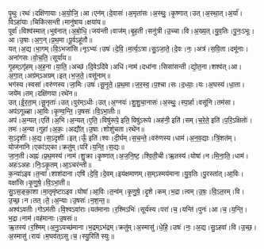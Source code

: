 

  
पृ॒थुः।रथः॑।दक्षि॑णायाः।अ॒यो॒जि॒।आ।एन॑म्।दे॒वासः॑।अ॒मृता॑सः।अ॒स्थुः॒।कृ॒ष्णात्।उत्।अ॒स्था॒त्।अ॒र्या॑।विऽहा॑याः।चिकि॑त्सन्ती।मानु॑षाय।क्षया॑य॥  
पूर्वा॑।विश्व॑स्मात्।भुव॑नात्।अ॒बो॒धि॒।जय॑न्ती।वाज॑म्।बृ॒ह॒ती।सनु॑त्री।उ॒च्चा।वि।अ॒ख्य॒त्।यु॒व॒तिः।पु॒नः॒ऽभूः।आ।उ॒षाः।अ॒ग॒न्।प्र॒थ॒मा।पू॒र्वऽहू॑तौ॥  
यत्।अ॒द्य।भा॒गम्।वि॒ऽभजा॑सि।नृऽभ्यः॑।उषः॑।दे॒वि॒।म॒र्त्य॒ऽत्रा।सु॒ऽजा॒ते॒।दे॒वः।नः॒।अत्र॑।स॒वि॒ता।दमू॑नाः।अना॑गसः।वो॒च॒ति॒।सूर्या॑य॥  
गृ॒हम्ऽगृ॑हम्।अ॒ह॒ना।या॒ति॒।अच्छ॑।दि॒वेऽदि॑वे।अधि॑।नाम॑।दधा॑ना।सिसा॑सन्ती।द्यो॒त॒ना।शश्व॑त्।आ।अ॒गा॒त्।अग्र॑म्ऽअग्रम्।इत्।भ॒ज॒ते॒।वसू॑नाम्॥  
भग॑स्य।स्वसा॑।वरु॑णस्य।जा॒मिः।उषः॑।सू॒नृ॒ते॒।प्र॒थ॒मा।ज॒र॒स्व॒।प॒श्चा।सः।द॒ध्याः॒।यः।अ॒घस्य॑।धा॒ता।जये॑म।तम्।दक्षि॑णया।रथे॑न॥  
उत्।ई॒र॒ता॒म्।सू॒नृताः॑।उत्।पुर॑म्ऽधीः।उत्।अ॒ग्नयः॑।शु॒शु॒चा॒नासः॑।अ॒स्थुः॒।स्पा॒र्हा।वसू॑नि।तम॑सा।अप॑ऽगूळ्हा।आ॒विः।कृ॒ण्व॒न्ति॒।उ॒षसः॑।वि॒ऽभा॒तीः॥  
अप॑।अ॒न्यत्।एति॑।अ॒भि।अ॒न्यत्।ए॒ति॒।विषु॑रूपे॒ इति॒ विषु॑ऽरूपे।अह॑नी॒ इति॑।सम्।च॒रे॒ते॒ इति॑।प॒रि॒ऽक्षितोः॑।तमः॑।अ॒न्या।गुहा॑।अ॒कः॒।अद्यौ॑त्।उ॒षाः।शोशु॑चता।रथे॑न॥  
स॒ऽदृशीः॑।अ॒द्य।स॒ऽदृशीः॑।इत्।ऊँ॒ इति॑।श्वः।दी॒र्घम्।स॒च॒न्ते॒।वरु॑णस्य।धाम॑।अ॒न॒व॒द्याः।त्रिं॒शत॑म्।योज॑नानि।एका॑ऽएका।क्रतु॑म्।परि॑।य॒न्ति॒।स॒द्यः॥  
जा॒न॒ती।अह्नः॑।प्र॒थ॒मस्य॑।नाम॑।शु॒क्रा।कृ॒ष्णात्।अ॒ज॒नि॒ष्ट॒।श्वि॒ती॒ची।ऋ॒तस्य॑।योषा॑।न।मि॒ना॒ति॒।धाम॑।अहः॑ऽअहः।निः॒ऽकृ॒तम्।आ॒ऽचर॑न्ती॥  
क॒न्या॑ऽइव।त॒न्वा॑।शाश॑दाना।एषि॑।दे॒वि॒।दे॒वम्।इय॑क्षमाणम्।स॒म्ऽस्मय॑माना।यु॒व॒तिः।पु॒रस्ता॑त्।आ॒विः।वक्षां॑सि।कृ॒णु॒षे॒।वि॒ऽभा॒ती॥  
सु॒ऽस॒ङ्का॒शा।मा॒तृमृ॑ष्टाऽइव।योषा॑।आ॒विः।त॒न्व॑म्।कृ॒णु॒षे॒।दृ॒शे।कम्।भ॒द्रा।त्वम्।उ॒षः॒।वि॒ऽत॒रम्।वि।उ॒च्छ॒।न।तत्।ते॒।अ॒न्याः।उ॒षसः॑।न॒श॒न्त॒॥  
अश्व॑ऽवतीः।गोऽम॑तीः।वि॒श्वऽवा॑राः।यत॑मानाः।र॒श्मिऽभिः॑।सूर्य॑स्य।परा॑।च॒।यन्ति॑।पुनः॑।आ।च॒।य॒न्ति॒।भ॒द्रा।नाम॑।वह॑मानाः।उ॒षसः॑॥  
ऋ॒तस्य॑।र॒श्मिम्।अ॒नु॒ऽयच्छ॑माना।भ॒द्रम्ऽभ॑द्रम्।क्रतु॑म्।अ॒स्मासु॑।धे॒हि॒।उषः॑।नः॒।अ॒द्य।सु॒ऽहवा॑।वि।उ॒च्छ॒।अ॒स्मासु॑।रायः॑।म॒घव॑त्ऽसु।च॒।स्यु॒रिति॑ स्युः॥  
